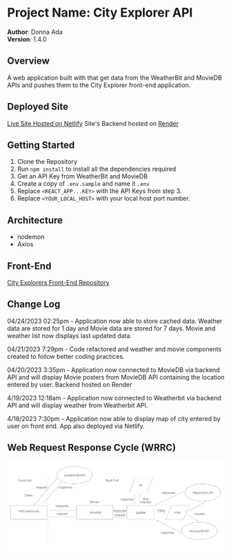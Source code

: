 # Project Name: City Explorer API

**Author**: Donna Ada  
**Version**: 1.4.0

## Overview

A web application built with that get data from the WeatherBit and MovieDB APIs and pushes them to the City Explorer front-end application.

## Deployed Site

[Live Site Hosted on Netlify](https://city-explorer670.netlify.app/)
Site's Backend hosted on [Render](https://render.com/)

## Getting Started

1. Clone the Repository
2. Run `npm install` to install all the dependencies required
3. Get an API Key from WeatherBit and MovieDB
4. Create a copy of `.env.sample` and name it `.env`
5. Replace `<REACT_APP...KEY>` with the API Keys from step 3.
6. Replace `<YOUR_LOCAL_HOST>` with your local host port number.

## Architecture

- nodemon
- Axios

## Front-End

[City Explorers Front-End Repository](https://github.com/donnaada/city-explorer)

## Change Log

04/24/2023 02:25pm - Application now able to store cached data. Weather data are stored for 1 day and Movie data are stored for 7 days. Movie and weather list now displays last updated data.

04/21/2023 7:29pm - Code refactored and weather and movie components created to follow better coding practices.

04/20/2023 3:35pm - Application now connected to MovieDB via backend API and will display Movie posters from MovieDB API containing the location entered by user. Backend hosted on Render

4/19/2023 12:18am - Application now connected to Weatherbit via backend API and will display weather from Weatherbit API.

4/18/2023 7:30pm - Application now able to display map of city entered by user on front end. App also deployed via Netlify.

## Web Request Response Cycle (WRRC)

![Web Request Response Cycle Diagram](./wrrc.png)